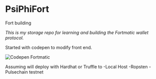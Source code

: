 # PsiPhiFort
Fort building

*This is my storage repo for learning and building the Fortmatic wallet protocol.*

Started with codepen to modify front end. 

  ![Codepen Fortmatic](https://cdpn.io/willtaivvi/fullpage/KKZvJKb?editors=1010)

Assuming will deploy with Hardhat or Truffle to 
-Local Host
-Ropsten
-Pulsechain testnet
